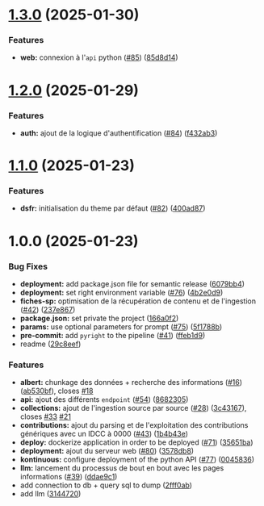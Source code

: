 # [1.3.0](https://github.com/SocialGouv/srdt/compare/v1.2.0...v1.3.0) (2025-01-30)


### Features

* **web:** connexion à l'`api` python ([#85](https://github.com/SocialGouv/srdt/issues/85)) ([85d8d14](https://github.com/SocialGouv/srdt/commit/85d8d143b07a6d168c748f85bf4342ec34d994a1))

# [1.2.0](https://github.com/SocialGouv/srdt/compare/v1.1.0...v1.2.0) (2025-01-29)


### Features

* **auth:** ajout de la logique d'authentification ([#84](https://github.com/SocialGouv/srdt/issues/84)) ([f432ab3](https://github.com/SocialGouv/srdt/commit/f432ab3bd9f3de3ac7b30cab64c5dfee3b38c1ae))

# [1.1.0](https://github.com/SocialGouv/srdt/compare/v1.0.0...v1.1.0) (2025-01-23)


### Features

* **dsfr:** initialisation du theme par défaut ([#82](https://github.com/SocialGouv/srdt/issues/82)) ([400ad87](https://github.com/SocialGouv/srdt/commit/400ad87624f32132577637a08edd1c6688befffe))

# 1.0.0 (2025-01-23)


### Bug Fixes

* **deployment:** add package.json file for semantic release ([6079bb4](https://github.com/SocialGouv/srdt/commit/6079bb4669aa7a88a1584942b8fec69c56321d20))
* **deployment:** set right environment variable ([#76](https://github.com/SocialGouv/srdt/issues/76)) ([4b2e0d9](https://github.com/SocialGouv/srdt/commit/4b2e0d96a1ea5f22d14e89fa835a3d1d327d8d82))
* **fiches-sp:** optimisation de la récupération de contenu et de l'ingestion ([#42](https://github.com/SocialGouv/srdt/issues/42)) ([237e867](https://github.com/SocialGouv/srdt/commit/237e86761916afef946d2697ff8415454579e17c))
* **package.json:** set private the project ([166a0f2](https://github.com/SocialGouv/srdt/commit/166a0f2f1fa45cdd7fff86c8dea130a1bfb05c75))
* **params:** use optional parameters for prompt ([#75](https://github.com/SocialGouv/srdt/issues/75)) ([5f1788b](https://github.com/SocialGouv/srdt/commit/5f1788bbb6f8fe3576c9fc4d600515b6959cef3e))
* **pre-commit:** add `pyright` to the pipeline ([#41](https://github.com/SocialGouv/srdt/issues/41)) ([ffeb1d9](https://github.com/SocialGouv/srdt/commit/ffeb1d9df655e7c7049ddc41f85daa98260dd2ea))
* readme ([29c8eef](https://github.com/SocialGouv/srdt/commit/29c8eef7647ff6332127c107bb2011228e7be336))


### Features

* **albert:** chunkage des données + recherche des informations ([#16](https://github.com/SocialGouv/srdt/issues/16)) ([ab530bf](https://github.com/SocialGouv/srdt/commit/ab530bf4a35a6e5525776cea7bf73bcbbe826ff6)), closes [#18](https://github.com/SocialGouv/srdt/issues/18)
* **api:** ajout des différents `endpoint` ([#54](https://github.com/SocialGouv/srdt/issues/54)) ([8682305](https://github.com/SocialGouv/srdt/commit/868230521eb8f8ccec3976d414cfdcd51a9b71b5))
* **collections:** ajout de l'ingestion source par source ([#28](https://github.com/SocialGouv/srdt/issues/28)) ([3c43167](https://github.com/SocialGouv/srdt/commit/3c431677f14017072b29184c01f62c817bb8940a)), closes [#33](https://github.com/SocialGouv/srdt/issues/33) [#21](https://github.com/SocialGouv/srdt/issues/21)
* **contributions:** ajout du parsing et de l'exploitation des contributions génériques avec un IDCC à 0000 ([#43](https://github.com/SocialGouv/srdt/issues/43)) ([1b4b43e](https://github.com/SocialGouv/srdt/commit/1b4b43ed3d93fe1ef823e5615573ed77b49acc1f))
* **deploy:** dockerize application in order to be deployed ([#71](https://github.com/SocialGouv/srdt/issues/71)) ([35651ba](https://github.com/SocialGouv/srdt/commit/35651ba8df5c815cd87630060a701d4a23a8d76a))
* **deployment:** ajout du serveur web ([#80](https://github.com/SocialGouv/srdt/issues/80)) ([3578db8](https://github.com/SocialGouv/srdt/commit/3578db8b33f5de3af20208460accb478bfa276d5))
* **kontinuous:** configure deployment of the python API ([#77](https://github.com/SocialGouv/srdt/issues/77)) ([0045836](https://github.com/SocialGouv/srdt/commit/00458369d035a4f01a1726f702dfbdb8cd7af94d))
* **llm:** lancement du processus de bout en bout avec les pages informations ([#39](https://github.com/SocialGouv/srdt/issues/39)) ([ddae9c1](https://github.com/SocialGouv/srdt/commit/ddae9c1d6183cb2660d060d7450eb79b52b88008))
* add connection to db + query sql to dump ([2fff0ab](https://github.com/SocialGouv/srdt/commit/2fff0abe91d761dbe62865f811b2b674144dfff7))
* add llm ([3144720](https://github.com/SocialGouv/srdt/commit/3144720aaf3cd14ee2d80ffe64f77fffd130000d))
